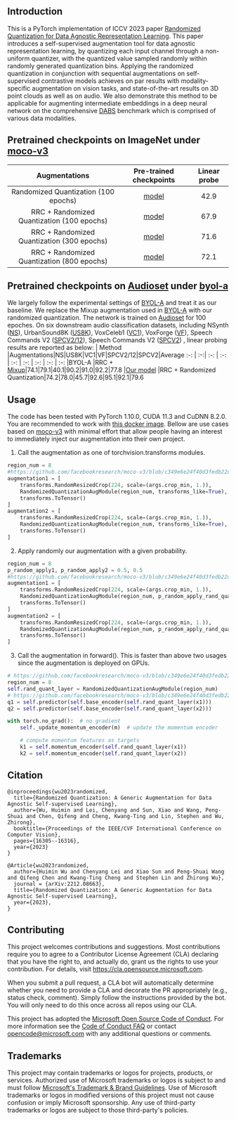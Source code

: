 ## Introduction
This is a PyTorch implementation of ICCV 2023 paper [Randomized Quantization for Data Agnostic Representation Learning](https://arxiv.org/abs/2212.08663).
This paper introduces a self-supervised augmentation tool for data agnostic representation learning, by quantizing each input channel through a non-uniform quantizer, with the quantized value
sampled randomly within randomly generated quantization bins.
Applying the randomized quantization in conjunction with sequential augmentations on self-supervised contrastive models achieves on par results with 
modality-specific augmentation on vision tasks, and state-of-the-art results on 3D point clouds as well as on audio.
We also demonstrate this method to be applicable for augmenting intermediate embeddings in a deep neural network on the comprehensive [DABS](https://arxiv.org/abs/2111.12062) benchmark which is
comprised of various data modalities.

## Pretrained checkpoints on ImageNet under [moco-v3](https://arxiv.org/abs/2104.02057)

| Augmentations |Pre-trained checkpoints|Linear probe
 :-: | :-:| :-:
|Randomized Quantization (100 epochs) |[model](https://frontiers.blob.core.windows.net/pretraining/projects/whm_ckpt/random_quantize/randomized_quantization_100ep.pth.tar) |42.9
|RRC + Randomized Quantization (100 epochs)  |[model](https://frontiers.blob.core.windows.net/pretraining/projects/whm_ckpt/random_quantize/rrc_randomized_quantization_100ep.pth.tar) |67.9
|RRC + Randomized Quantization (300 epochs)  |[model](https://frontiers.blob.core.windows.net/pretraining/projects/whm_ckpt/random_quantize/rrc_randomized_quantization_300ep.pth.tar) |71.6
|RRC + Randomized Quantization (800 epochs)  |[model](https://frontiers.blob.core.windows.net/pretraining/projects/whm_ckpt/random_quantize/rrc_randomized_quantization_800ep.pth.tar) |72.1

## Pretrained checkpoints on [Audioset](https://ieeexplore.ieee.org/document/7952261) under [byol-a](https://arxiv.org/abs/2103.06695)
We largely follow the experimental settings of [BYOL-A](https://arxiv.org/abs/2103.06695) and treat it as our baseline. We replace the Mixup augmentation used in [BYOL-A](https://arxiv.org/abs/2103.06695) with our randomized quantization. The network is trained on [Audioset](https://ieeexplore.ieee.org/document/7952261) for 100 epoches. On six downstream audio classification datasets, including NSynth ([NS](https://arxiv.org/abs/1704.01279)), UrbanSound8K ([US8K](https://dl.acm.org/doi/abs/10.1145/2647868.2655045)), VoxCeleb1 ([VC1](https://arxiv.org/abs/1706.08612)), VoxForge ([VF](Voxforge.org)), Speech Commands V2 ([SPCV2/12](https://arxiv.org/abs/1804.03209)), Speech Commands V2 ([SPCV2](https://arxiv.org/abs/1804.03209)) , linear probing results are reported as below:
| Method |Augmentations|NS|US8K|VC1|VF|SPCV2/12|SPCV2|Average
 :-: | :-:| :-: | :-: | :-: | :-: | :-: | :-: | :-:
|BYOL-A |RRC + [Mixup](https://arxiv.org/abs/1710.09412)|74.1|79.1|40.1|90.2|91.0|92.2|77.8
|[Our model](https://frontiers.blob.core.windows.net/pretraining/projects/whm_ckpt/random_quantize/randomized_quantization_audio.pth) |RRC + Randomized Quantization|74.2|78.0|45.7|92.6|95.1|92.1|79.6


## Usage
The code has been tested with PyTorch 1.10.0, CUDA 11.3 and CuDNN 8.2.0. 
You are recommended to work with [this docker image](https://hub.docker.com/layers/wuzhiron/pytorch/pytorch1.10.0-cuda11.3-cudnn8-singularity/images/sha256-3e0feccdb9a72cc93e520c35dcf08b928ca379234e4ed7fe7376f7eb53d1dd7a?context=explore).
Bellow are use cases based on [moco-v3](https://github.com/facebookresearch/moco-v3) with minimal effort that allow people having an interest to immediately inject our augmentation into their own project.

1. Call the augmentation as one of torchvision.transforms modules. 
```python
region_num = 8
#https://github.com/facebookresearch/moco-v3/blob/c349e6e24f40d3fedb22d973f92defa4cedf37a7/main_moco.py#L262-L285
augmentation1 = [
    transforms.RandomResizedCrop(224, scale=(args.crop_min, 1.)),
    RandomizedQuantizationAugModule(region_num, transforms_like=True),
    transforms.ToTensor()
]
augmentation2 = [
    transforms.RandomResizedCrop(224, scale=(args.crop_min, 1.)),
    RandomizedQuantizationAugModule(region_num, transforms_like=True),
    transforms.ToTensor()
]
```
2. Apply randomly our augmentation with a given probability.
```python
region_num = 8
p_random_apply1, p_random_apply2 = 0.5, 0.5
#https://github.com/facebookresearch/moco-v3/blob/c349e6e24f40d3fedb22d973f92defa4cedf37a7/main_moco.py#L262
augmentation1 = [
    transforms.RandomResizedCrop(224, scale=(args.crop_min, 1.)),
    RandomizedQuantizationAugModule(region_num, p_random_apply_rand_quant=p_random_apply1),
    transforms.ToTensor()
]
augmentation2 = [
    transforms.RandomResizedCrop(224, scale=(args.crop_min, 1.)),
    RandomizedQuantizationAugModule(region_num, p_random_apply_rand_quant=p_random_apply2),
    transforms.ToTensor()
]
```
3. Call the augmentation in forward(). This is faster than above two usages since the augmentation is deployed on GPUs.
```python
# https://github.com/facebookresearch/moco-v3/blob/c349e6e24f40d3fedb22d973f92defa4cedf37a7/moco/builder.py#L35
region_num = 8
self.rand_quant_layer = RandomizedQuantizationAugModule(region_num)
# https://github.com/facebookresearch/moco-v3/blob/c349e6e24f40d3fedb22d973f92defa4cedf37a7/moco/builder.py#L86-L94
q1 = self.predictor(self.base_encoder(self.rand_quant_layer(x1)))
q2 = self.predictor(self.base_encoder(self.rand_quant_layer(x2)))

with torch.no_grad():  # no gradient
    self._update_momentum_encoder(m)  # update the momentum encoder

    # compute momentum features as targets
    k1 = self.momentum_encoder(self.rand_quant_layer(x1))
    k2 = self.momentum_encoder(self.rand_quant_layer(x2))
```

## Citation
```
@inproceedings{wu2023randomized,
  title={Randomized Quantization: A Generic Augmentation for Data Agnostic Self-supervised Learning},
  author={Wu, Huimin and Lei, Chenyang and Sun, Xiao and Wang, Peng-Shuai and Chen, Qifeng and Cheng, Kwang-Ting and Lin, Stephen and Wu, Zhirong},
  booktitle={Proceedings of the IEEE/CVF International Conference on Computer Vision},
  pages={16305--16316},
  year={2023}
}

@Article{wu2023randomized,
  author={Huimin Wu and Chenyang Lei and Xiao Sun and Peng-Shuai Wang and Qifeng Chen and Kwang-Ting Cheng and Stephen Lin and Zhirong Wu},
  journal = {arXiv:2212.08663},
  title={Randomized Quantization: A Generic Augmentation for Data Agnostic Self-supervised Learning}, 
  year={2023},
}

```
## Contributing

This project welcomes contributions and suggestions.  Most contributions require you to agree to a
Contributor License Agreement (CLA) declaring that you have the right to, and actually do, grant us
the rights to use your contribution. For details, visit https://cla.opensource.microsoft.com.

When you submit a pull request, a CLA bot will automatically determine whether you need to provide
a CLA and decorate the PR appropriately (e.g., status check, comment). Simply follow the instructions
provided by the bot. You will only need to do this once across all repos using our CLA.

This project has adopted the [Microsoft Open Source Code of Conduct](https://opensource.microsoft.com/codeofconduct/).
For more information see the [Code of Conduct FAQ](https://opensource.microsoft.com/codeofconduct/faq/) or
contact [opencode@microsoft.com](mailto:opencode@microsoft.com) with any additional questions or comments.

## Trademarks

This project may contain trademarks or logos for projects, products, or services. Authorized use of Microsoft 
trademarks or logos is subject to and must follow 
[Microsoft's Trademark & Brand Guidelines](https://www.microsoft.com/en-us/legal/intellectualproperty/trademarks/usage/general).
Use of Microsoft trademarks or logos in modified versions of this project must not cause confusion or imply Microsoft sponsorship.
Any use of third-party trademarks or logos are subject to those third-party's policies.
